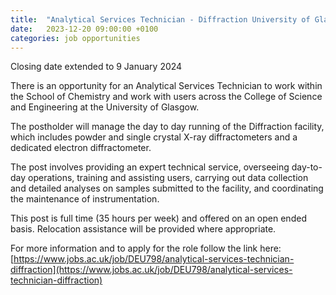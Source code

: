 ```yaml
---
title:  "Analytical Services Technician - Diffraction University of Glasgow"
date:   2023-12-20 09:00:00 +0100
categories: job opportunities 
---
```

Closing date extended to 9 January 2024

There is an opportunity for an Analytical Services Technician to work within the School of Chemistry and work with users across the College of Science and Engineering at the University of Glasgow.

The postholder will manage the day to day running of the Diffraction facility, which includes powder and single crystal X-ray diffractometers and a dedicated electron diffractometer.

The post involves providing an expert technical service, overseeing day-to-day operations, training and assisting users, carrying out data collection and detailed analyses on samples submitted to the facility, and coordinating the maintenance of instrumentation.

This post is full time (35 hours per week) and offered on an open ended basis. Relocation assistance will be provided where appropriate.

For more information and to apply for the role follow the link here: [https://www.jobs.ac.uk/job/DEU798/analytical-services-technician-diffraction](https://www.jobs.ac.uk/job/DEU798/analytical-services-technician-diffraction)
